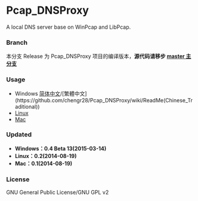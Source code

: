 ﻿Pcap_DNSProxy
=====
A local DNS server base on WinPcap and LibPcap.

### Branch
本分支 Release 为 Pcap_DNSProxy 项目的编译版本，**源代码请移步 [master 主分支](https://github.com/chengr28/Pcap_DNSProxy)**

### Usage
* Windows [简体中文](https://github.com/chengr28/Pcap_DNSProxy/wiki/ReadMe(Chinese_Simplified))/[繁體中文](https://github.com/chengr28/Pcap_DNSProxy/wiki/ReadMe(Chinese_Traditional))
* [Linux](https://github.com/chengr28/Pcap_DNSProxy/wiki/ReadMe_Linux)
* [Mac](https://github.com/chengr28/Pcap_DNSProxy/wiki/ReadMe_Mac)

### Updated
* **Windows：0.4 Beta 13(2015-03-14)**
* **Linux：0.2(2014-08-19)**
* **Mac：0.1(2014-08-19)**

### License
GNU General Public License/GNU GPL v2
